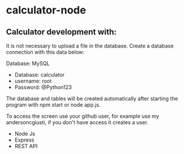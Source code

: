# calculator-node

## Calculator development with:

It is not necessary to upload a file in the database.
Create a database connection with this data below:

Database: MySQL

- Database: calculator
- username: root
- Password: @Python123

The database and tables will be created automatically after starting the program with npm start or node app.js.

To access the screen use your github user, for example use my andersoncgiusti, if you don't have access it creates a user.

- Node Js
- Express
- REST API 
